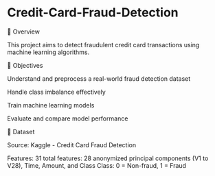 # Credit-Card-Fraud-Detection

📌 Overview

   This project aims to detect fraudulent credit card transactions using machine learning algorithms.

🎯 Objectives

   Understand and preprocess a real-world fraud detection dataset

   Handle class imbalance effectively

   Train machine learning models

   Evaluate and compare model performance

📁 Dataset

   Source: Kaggle - Credit Card Fraud Detection

   Features:
         31 total features: 28 anonymized principal components (V1 to V28), Time, Amount, and Class
         Class: 0 = Non-fraud, 1 = Fraud
